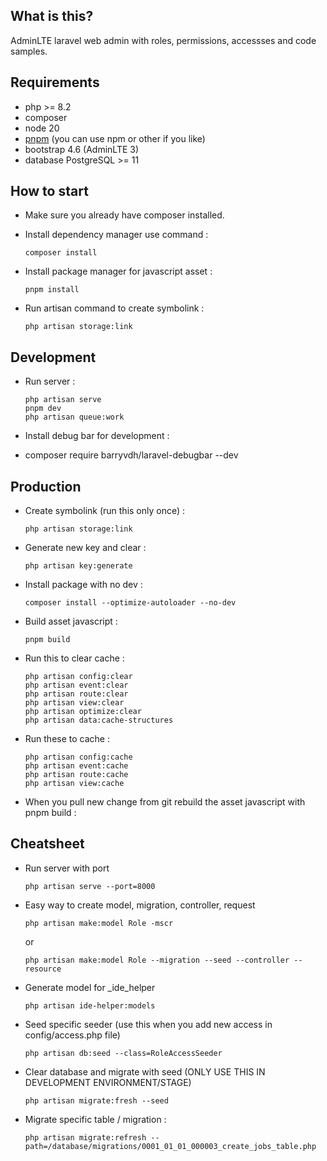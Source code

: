 ## What is this?

AdminLTE laravel web admin with roles, permissions, accessses and code samples.

## Requirements

-   php >= 8.2
-   composer
-   node 20
-   [pnpm](https://pnpm.io/) (you can use npm or other if you like)
-   bootstrap 4.6 (AdminLTE 3)
-   database PostgreSQL >= 11

## How to start

-   Make sure you already have composer installed.
-   Install dependency manager use command :

    `composer install`

-   Install package manager for javascript asset :

    `pnpm install`

-   Run artisan command to create symbolink :

    `php artisan storage:link`

## Development

-   Run server :

    ```
    php artisan serve
    pnpm dev
    php artisan queue:work
    ```

-   Install debug bar for development :
-   composer require barryvdh/laravel-debugbar --dev

## Production

-   Create symbolink (run this only once) :

    `php artisan storage:link`

-   Generate new key and clear :

    `php artisan key:generate`

-   Install package with no dev :

    `composer install --optimize-autoloader --no-dev`

-   Build asset javascript :

    `pnpm build`

-   Run this to clear cache :

    ```
    php artisan config:clear
    php artisan event:clear
    php artisan route:clear
    php artisan view:clear
    php artisan optimize:clear
    php artisan data:cache-structures
    ```

-   Run these to cache :

    ```
    php artisan config:cache
    php artisan event:cache
    php artisan route:cache
    php artisan view:cache
    ```

-   When you pull new change from git rebuild the asset javascript with pnpm build :

## Cheatsheet

-   Run server with port

    `php artisan serve --port=8000`

-   Easy way to create model, migration, controller, request

    `php artisan make:model Role -mscr`

    or

    `php artisan make:model Role --migration --seed --controller --resource`

-   Generate model for \_ide_helper

    `php artisan ide-helper:models`

-   Seed specific seeder (use this when you add new access in config/access.php file)

    `php artisan db:seed --class=RoleAccessSeeder`

-   Clear database and migrate with seed (ONLY USE THIS IN DEVELOPMENT ENVIRONMENT/STAGE)

    `php artisan migrate:fresh --seed`

-   Migrate specific table / migration :

    `php artisan migrate:refresh --path=/database/migrations/0001_01_01_000003_create_jobs_table.php`
